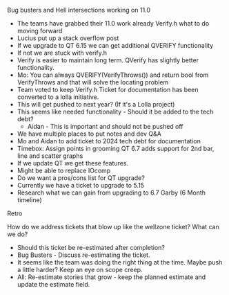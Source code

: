 Bug busters and Hell intersections working on 11.0
- The teams have grabbed their 11.0 work already
Verify.h what to do moving forward
- Lucius put up a stack overflow post
- If we upgrade to QT 6.15 we can get additional QVERIFY functionality
- If not we are stuck with verify.h
- Verify is easier to maintain long term. QVerify has slightly better functionality.
- Mo: You can always QVERIFY(VerifyThrows()) and return bool from VerifyThrows and that will solve the locating problem
- Team voted to keep Verify.h
Ticket for documentation has been converted to a lolla initiative.
- This will get pushed to next year? (If it's a Lolla project)
- This seems like needed functionality - Should it be added to the tech debt?
	- Aidan - This is important and should not be pushed off
- We have multiple places to put notes and dev Q&A 
- Mo and Aidan to add ticket to 2024 tech debt for documentation
- Timebox: Assign points in grooming
QT 6.7 adds support for 2nd bar, line and scatter graphs
- If we update QT we get these features.
- Might be able to replace IOcomp
- Do we want a pros/cons list for QT upgrade?
- Currently we have a ticket to upgrade to 5.15
- Research what we can gain from upgrading to 6.7 Garby (6 Month timeline)

Retro

How do we address tickets that blow up like the wellzone ticket? What can we do?
- Should this ticket be re-estimated after completion?
- Bug Busters - Discuss re-estimating the ticket.
- It seems like the team was doing the right thing at the time. Maybe push a little harder? Keep an eye on scope creep.
- All: Re-estimate stories that grow - keep the planned estimate and update the estimate field.



